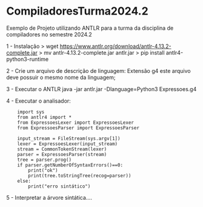 # CompiladoresTurma2024.2
Exemplo de Projeto utilizando ANTLR para a turma da disciplina de compiladores no semestre 2024.2


1 - Instalação
     > wget https://www.antlr.org/download/antlr-4.13.2-complete.jar
     > mv antlr-4.13.2-complete.jar antlr.jar
     > pip install antlr4-python3-runtime

2 - Crie um arquivo de descrição de linguagem:
    Extensão g4 este arquivo deve possuir o mesmo nome da linguagem;

3 - Executar o ANTLR
    java -jar antlr.jar -Dlanguage=Python3 Expressoes.g4

4 - Executar o analisador:
```
    import sys
    from antlr4 import *
    from ExpressoesLexer import ExpressoesLexer
    from ExpressoesParser import ExpressoesParser

    input_stream = FileStream(sys.argv[1])
    lexer = ExpressoesLexer(input_stream)
    stream = CommonTokenStream(lexer)
    parser = ExpressoesParser(stream)
    tree = parser.prog()
    if parser.getNumberOfSyntaxErrors()==0:
        print("ok")
        print(tree.toStringTree(recog=parser))
    else:
        print("erro sintático")
```

5 - Interpretar a árvore sintática....
